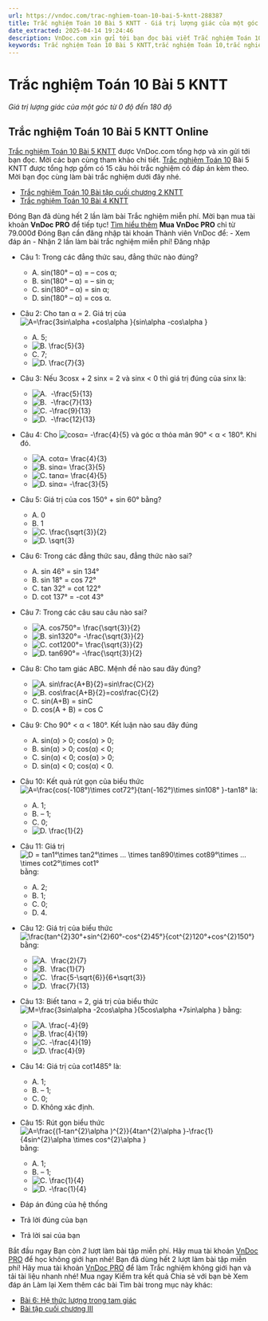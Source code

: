 ```yaml
---
url: https://vndoc.com/trac-nghiem-toan-10-bai-5-kntt-288387
title: Trắc nghiệm Toán 10 Bài 5 KNTT - Giá trị lượng giác của một góc từ 0 độ đến 180 độ - VnDoc.com
date_extracted: 2025-04-14 19:24:46
description: VnDoc.com xin gửi tới bạn đọc bài viết Trắc nghiệm Toán 10 Bài 5 KNTT. Mời các bạn cùng tham khảo chi tiết.
keywords: Trắc nghiệm Toán 10 Bài 5 KNTT,trắc nghiệm Toán 10,trắc nghiệm Toán 10 KNTT,toán 10 bài 5,toán 10,toán lớp 10,toán 10 KNTT,Giá trị lượng giác của một góc từ 0 độ đến 180 độ
---
```


# Trắc nghiệm Toán 10 Bài 5 KNTT
 _Giá trị lượng giác của một góc từ 0 độ đến 180 độ_
## Trắc nghiệm Toán 10 Bài 5 KNTT Online
[Trắc nghiệm Toán 10 Bài 5 KNTT](<https://vndoc.com/trac-nghiem-toan-10-bai-5-kntt-288387>) được VnDoc.com tổng hợp và xin gửi tới bạn đọc. Mời các bạn cùng tham khảo chi tiết.
[Trắc nghiệm Toán 10](<https://vndoc.com/test-mon-toan-lop10>) Bài 5 KNTT được tổng hợp gồm có 15 câu hỏi trắc nghiệm có đáp án kèm theo. Mời bạn đọc cùng làm bài trắc nghiệm dưới đây nhé.
  * [Trắc nghiệm Toán 10 Bài tập cuối chương 2 KNTT](<https://vndoc.com/trac-nghiem-toan-10-bai-tap-cuoi-chuong-2-kntt-288325>)
  * [Trắc nghiệm Toán 10 Bài 4 KNTT](<https://vndoc.com/trac-nghiem-toan-10-bai-4-kntt-288319>)

Đóng
Bạn đã dùng hết 2 lần làm bài Trắc nghiệm miễn phí. Mời bạn mua tài khoản **VnDoc PRO** để tiếp tục\! [Tìm hiểu thêm](</pro>)
**Mua VnDoc PRO** chỉ từ 79.000đ
Đóng
Bạn cần đăng nhập tài khoản Thành viên VnDoc để:
\- Xem đáp án
\- Nhận 2 lần làm bài trắc nghiệm miễn phí\!
Đăng nhập 
  * Câu 1:
Trong các đẳng thức sau, đẳng thức nào đúng?
    * A. sin\(180° – α\) = – cos α;
    * B. sin\(180° – α\) = – sin α;
    * C. sin\(180° – α\) = sin α;
    * D. sin\(180° – α\) = cos α.
  * Câu 2:
Cho tan α = 2. Giá trị của ![A=\\frac{3sin\\alpha +cos\\alpha }{sin\\alpha -cos\\alpha }](https://tex.vdoc.vn?tex=A%3D%5Cfrac%7B3sin%5Calpha%20%2Bcos%5Calpha%20%7D%7Bsin%5Calpha%20-cos%5Calpha%20%7D)
    * A. 5;
    * ![B. \\frac{5}{3}](https://tex.vdoc.vn?tex=B.%20%5Cfrac%7B5%7D%7B3%7D)
    * C. 7;
    * ![D. \\frac{7}{3}](https://tex.vdoc.vn?tex=D.%20%5Cfrac%7B7%7D%7B3%7D)
  * Câu 3:
Nếu 3cosx + 2 sinx = 2 và sinx < 0 thì giá trị đúng của sinx là:
    * ![A.  -\\frac{5}{13}](https://tex.vdoc.vn?tex=A.%C2%A0%20-%5Cfrac%7B5%7D%7B13%7D)
    * ![B.  -\\frac{7}{13}](https://tex.vdoc.vn?tex=B.%C2%A0%20-%5Cfrac%7B7%7D%7B13%7D)
    * ![C. -\\frac{9}{13}](https://tex.vdoc.vn?tex=C.%20-%5Cfrac%7B9%7D%7B13%7D)
    * ![D.  -\\frac{12}{13}](https://tex.vdoc.vn?tex=D.%C2%A0%20-%5Cfrac%7B12%7D%7B13%7D)
  * Câu 4:
Cho ![cosα= -\\frac{4}{5}](https://tex.vdoc.vn?tex=cos%CE%B1%3D%20-%5Cfrac%7B4%7D%7B5%7D) và góc α thỏa mãn 90° < α < 180°. Khi đó.
    * ![A. cotα= \\frac{4}{3}](https://tex.vdoc.vn?tex=A.%C2%A0cot%CE%B1%3D%20%5Cfrac%7B4%7D%7B3%7D)
    * ![B. sinα= \\frac{3}{5}](https://tex.vdoc.vn?tex=B.%C2%A0sin%CE%B1%3D%20%5Cfrac%7B3%7D%7B5%7D)
    * ![C. tanα= \\frac{4}{5}](https://tex.vdoc.vn?tex=C.%C2%A0tan%CE%B1%3D%20%5Cfrac%7B4%7D%7B5%7D)
    * ![D. sinα= -\\frac{3}{5}](https://tex.vdoc.vn?tex=D.%C2%A0sin%CE%B1%3D%20-%5Cfrac%7B3%7D%7B5%7D)
  * Câu 5:
Giá trị của cos 150° + sin 60° bằng?
    * A. 0
    * B. 1
    * ![C. \\frac{\\sqrt{3}}{2}](https://tex.vdoc.vn?tex=C.%20%5Cfrac%7B%5Csqrt%7B3%7D%7D%7B2%7D)
    * ![D. \\sqrt{3}](https://tex.vdoc.vn?tex=D.%20%5Csqrt%7B3%7D)
  * Câu 6:
Trong các đẳng thức sau, đẳng thức nào sai?
    * A. sin 46° = sin 134°
    * B. sin 18° = cos 72°
    * C. tan 32° = cot 122°
    * D. cot 137° = -cot 43°
  * Câu 7:
Trong các câu sau câu nào sai?
    * ![A. cos750°= \\frac{\\sqrt{3}}{2}](https://tex.vdoc.vn?tex=A.%C2%A0cos750%C2%B0%3D%20%5Cfrac%7B%5Csqrt%7B3%7D%7D%7B2%7D)
    * ![B. sin1320°= -\\frac{\\sqrt{3}}{2}](https://tex.vdoc.vn?tex=B.%C2%A0sin1320%C2%B0%3D%20-%5Cfrac%7B%5Csqrt%7B3%7D%7D%7B2%7D)
    * ![C. cot1200°= \\frac{\\sqrt{3}}{2}](https://tex.vdoc.vn?tex=C.%C2%A0cot1200%C2%B0%3D%20%5Cfrac%7B%5Csqrt%7B3%7D%7D%7B2%7D)
    * ![D. tan690°= -\\frac{\\sqrt{3}}{2}](https://tex.vdoc.vn?tex=D.%C2%A0tan690%C2%B0%3D%20-%5Cfrac%7B%5Csqrt%7B3%7D%7D%7B2%7D)
  * Câu 8:
Cho tam giác ABC. Mệnh đề nào sau đây đúng?
    * ![A. sin\\frac{A+B}{2}=sin\\frac{C}{2}](https://tex.vdoc.vn?tex=A.%20sin%5Cfrac%7BA%2BB%7D%7B2%7D%3Dsin%5Cfrac%7BC%7D%7B2%7D)
    * ![B. cos\\frac{A+B}{2}=cos\\frac{C}{2}](https://tex.vdoc.vn?tex=B.%20cos%5Cfrac%7BA%2BB%7D%7B2%7D%3Dcos%5Cfrac%7BC%7D%7B2%7D)
    * C. sin\(A+B\) = sinC
    * D. cos\(A + B\) = cos C
  * Câu 9:
Cho 90° < α < 180°. Kết luận nào sau đây đúng
    * A. sin\(α\) > 0; cos\(α\) > 0;
    * B. sin\(α\) > 0; cos\(α\) < 0;
    * C. sin\(α\) < 0; cos\(α\) > 0;
    * D. sin\(α\) < 0; cos\(α\) < 0.
  * Câu 10:
Kết quả rút gọn của biểu thức ![A=\\frac{cos\(-108°\)\\times cot72°}{tan\(-162°\)\\times sin108° }-tan18°](https://tex.vdoc.vn?tex=A%3D%5Cfrac%7Bcos\(-108%C2%B0\)%5Ctimes%20cot72%C2%B0%7D%7Btan\(-162%C2%B0\)%5Ctimes%20sin108%C2%B0%20%7D-tan18%C2%B0) là:
    * A. 1;
    * B. – 1;
    * C. 0;
    * ![D. \\frac{1}{2}](https://tex.vdoc.vn?tex=D.%20%5Cfrac%7B1%7D%7B2%7D)
  * Câu 11:
Giá trị ![D = tan1°\\times tan2°\\times … \\times tan890\\times cot89°\\times …\\times cot2°\\times cot1°](https://tex.vdoc.vn?tex=D%20%3D%20tan1%C2%B0%5Ctimes%20tan2%C2%B0%5Ctimes%20%E2%80%A6%20%5Ctimes%20tan890%5Ctimes%20cot89%C2%B0%5Ctimes%20%E2%80%A6%5Ctimes%20cot2%C2%B0%5Ctimes%20cot1%C2%B0) bằng:
    * A. 2;
    * B. 1;
    * C. 0;
    * D. 4.
  * Câu 12:
Giá trị của biểu thức ![\\frac{tan^{2}30°+sin^{2}60°-cos^{2}45°}{cot^{2}120°+cos^{2}150°}](https://tex.vdoc.vn?tex=%5Cfrac%7Btan%5E%7B2%7D30%C2%B0%2Bsin%5E%7B2%7D60%C2%B0-cos%5E%7B2%7D45%C2%B0%7D%7Bcot%5E%7B2%7D120%C2%B0%2Bcos%5E%7B2%7D150%C2%B0%7D) bằng:
    * ![A.  \\frac{2}{7}](https://tex.vdoc.vn?tex=A.%C2%A0%20%5Cfrac%7B2%7D%7B7%7D)
    * ![B.  \\frac{1}{7}](https://tex.vdoc.vn?tex=B.%C2%A0%20%5Cfrac%7B1%7D%7B7%7D)
    * ![C.  \\frac{5-\\sqrt{6}}{6+\\sqrt{3}}](https://tex.vdoc.vn?tex=C.%C2%A0%20%5Cfrac%7B5-%5Csqrt%7B6%7D%7D%7B6%2B%5Csqrt%7B3%7D%7D)
    * ![D.  \\frac{7}{13}](https://tex.vdoc.vn?tex=D.%C2%A0%20%5Cfrac%7B7%7D%7B13%7D)
  * Câu 13:
Biết tanα = 2, giá trị của biểu thức ![M=\\frac{3sin\\alpha -2cos\\alpha }{5cos\\alpha +7sin\\alpha }](https://tex.vdoc.vn?tex=M%3D%5Cfrac%7B3sin%5Calpha%20-2cos%5Calpha%20%7D%7B5cos%5Calpha%20%2B7sin%5Calpha%20%7D) bằng:
    * ![A. \\frac{-4}{9}](https://tex.vdoc.vn?tex=A.%20%5Cfrac%7B-4%7D%7B9%7D)
    * ![B. \\frac{4}{19}](https://tex.vdoc.vn?tex=B.%20%5Cfrac%7B4%7D%7B19%7D)
    * ![C. -\\frac{4}{19}](https://tex.vdoc.vn?tex=C.%20-%5Cfrac%7B4%7D%7B19%7D)
    * ![D. \\frac{4}{9}](https://tex.vdoc.vn?tex=D.%20%5Cfrac%7B4%7D%7B9%7D)
  * Câu 14:
Giá trị của cot1485° là:
    * A. 1;
    * B. – 1;
    * C. 0;
    * D. Không xác định.
  * Câu 15:
Rút gọn biểu thức ![A=\\frac{\(1-tan^{2}\\alpha \)^{2}}{4tan^{2}\\alpha }-\\frac{1}{4sin^{2}\\alpha \\times cos^{2}\\alpha }](https://tex.vdoc.vn?tex=A%3D%5Cfrac%7B\(1-tan%5E%7B2%7D%5Calpha%20\)%5E%7B2%7D%7D%7B4tan%5E%7B2%7D%5Calpha%20%7D-%5Cfrac%7B1%7D%7B4sin%5E%7B2%7D%5Calpha%20%5Ctimes%20cos%5E%7B2%7D%5Calpha%20%7D) bằng:
    * A. 1;
    * B. – 1;
    * ![C. \\frac{1}{4}](https://tex.vdoc.vn?tex=C.%20%5Cfrac%7B1%7D%7B4%7D)
    * ![D. -\\frac{1}{4}](https://tex.vdoc.vn?tex=D.%20-%5Cfrac%7B1%7D%7B4%7D)

  * Đáp án đúng của hệ thống
  * Trả lời đúng của bạn
  * Trả lời sai của bạn

Bắt đầu ngay
Bạn còn _2_ lượt làm bài tập miễn phí. Hãy mua tài khoản [VnDoc PRO](</pro>) để học không giới hạn nhé\!  Bạn đã dùng hết 2 lượt làm bài tập miễn phí\! Hãy mua tài khoản [VnDoc PRO](</pro>) để làm Trắc nghiệm không giới hạn và tải tài liệu nhanh nhé\!  Mua ngay
Kiểm tra kết quả Chia sẻ với bạn bè Xem đáp án Làm lại
Xem thêm các bài Tìm bài trong mục này khác:
  * [Bài 6: Hệ thức lượng trong tam giác](</trac-nghiem-toan-10-bai-6-kntt-288390>)
  * [Bài tập cuối chương III](</trac-nghiem-toan-10-bai-tap-cuoi-chuong-3-kntt-288393>)

